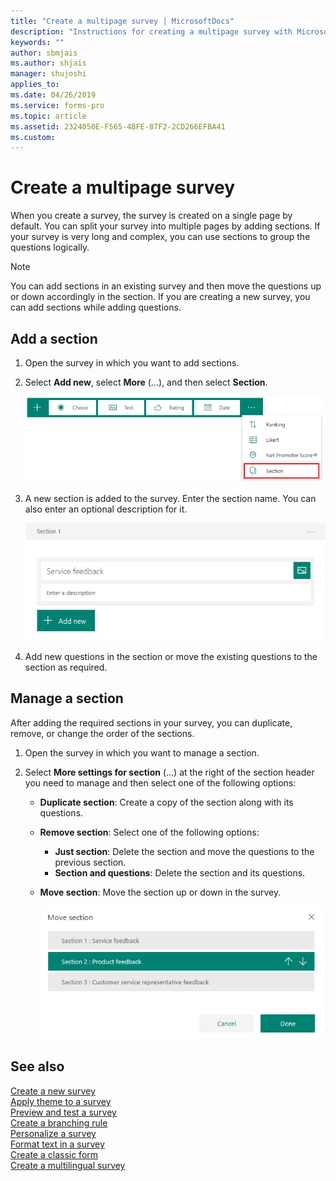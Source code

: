 ```yaml
---
title: "Create a multipage survey | MicrosoftDocs"
description: "Instructions for creating a multipage survey with Microsoft Forms Pro"
keywords: ""
author: sbmjais
ms.author: shjais
manager: shujoshi
applies_to: 
ms.date: 04/26/2019
ms.service: forms-pro
ms.topic: article
ms.assetid: 2324050E-F565-4BFE-87F2-2CD266EFBA41
ms.custom: 
---
```


# Create a multipage survey

When you create a survey, the survey is created on a single page by default. You can split your survey into multiple pages by adding sections. If your survey is very long and complex, you can use sections to group the questions logically.

> [!NOTE]
> You can add sections in an existing survey and then move the questions up or down accordingly in the section. If you are creating a new survey, you can add sections while adding questions.

## Add a section

1.	Open the survey in which you want to add sections.

2.	Select **Add new**, select **More** (...), and then select **Section**.

    ![Section button](media/section-button.png "Section button") 

3.	A new section is added to the survey. Enter the section name. You can also enter an optional description for it.

    ![New section added](media/section-name.png "New section added")

4.	Add new questions in the section or move the existing questions to the section as required.

## Manage a section

After adding the required sections in your survey, you can duplicate, remove, or change the order of the sections.

1.	Open the survey in which you want to manage a section.

2.	Select **More settings for section** (...) at the right of the section header you need to manage and then select one of the following options:

    - **Duplicate section**: Create a copy of the section along with its questions.
    - **Remove section**: Select one of the following options:
        - **Just section**: Delete the section and move the questions to the previous section.
        - **Section and questions**: Delete the section and its questions.
    - **Move section**: Move the section up or down in the survey.
        
        ![Move a section](media/move-section.png "Move a section")

## See also

[Create a new survey](create-new-survey.md)<br>
[Apply theme to a survey](apply-theme.md)<br>
[Preview and test a survey](preview-test-survey.md)<br>
[Create a branching rule](create-branching-rule.md)<br>
[Personalize a survey](personalize-survey.md)<br>
[Format text in a survey](survey-text-format.md)<br>
[Create a classic form](create-classic-form.md)<br>
[Create a multilingual survey](create-multilingual-survey.md)

